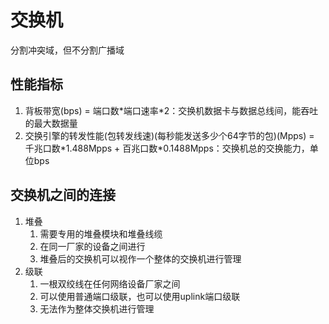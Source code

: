 # 交换机
分割冲突域，但不分割广播域

## 性能指标
1. 背板带宽(bps) = 端口数\*端口速率*2：交换机数据卡与数据总线间，能吞吐的最大数据量
2. 交换引擎的转发性能(包转发线速)(每秒能发送多少个64字节的包)(Mpps) = 千兆口数\*1.488Mpps + 百兆口数\*0.1488Mpps：交换机总的交换能力，单位bps

## 交换机之间的连接
1. 堆叠
   1. 需要专用的堆叠模块和堆叠线缆
   2. 在同一厂家的设备之间进行
   3. 堆叠后的交换机可以视作一个整体的交换机进行管理
2. 级联
   1. 一根双绞线在任何网络设备厂家之间
   2. 可以使用普通端口级联，也可以使用uplink端口级联
   3. 无法作为整体交换机进行管理